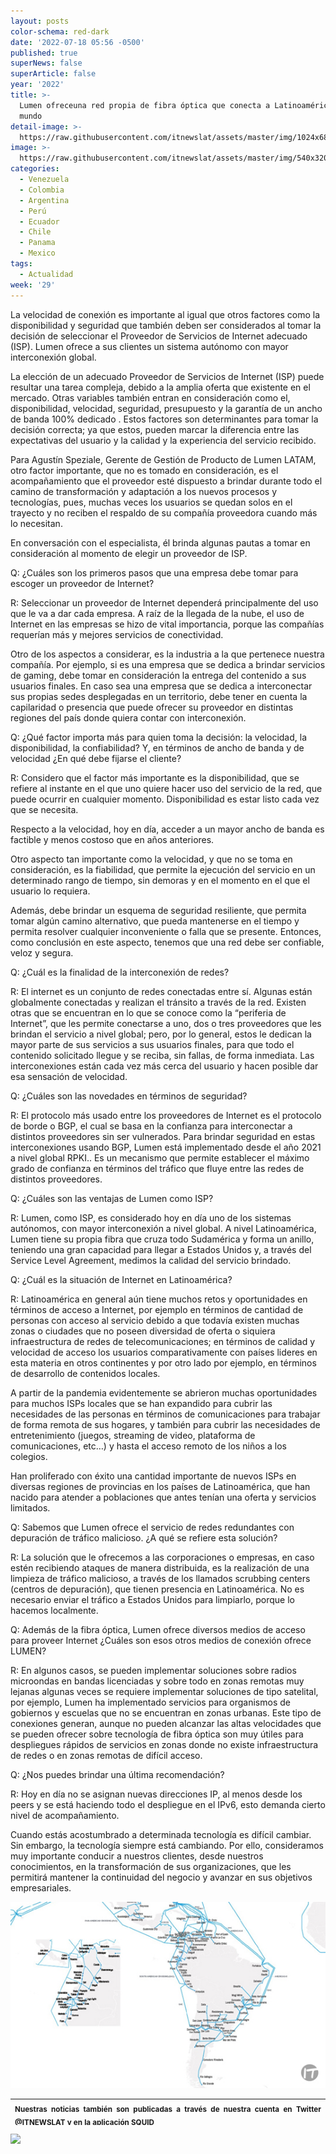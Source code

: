 ```yaml
---
layout: posts
color-schema: red-dark
date: '2022-07-18 05:56 -0500'
published: true
superNews: false
superArticle: false
year: '2022'
title: >-
  Lumen ofreceuna red propia de fibra óptica que conecta a Latinoamérica con el
  mundo 
detail-image: >-
  https://raw.githubusercontent.com/itnewslat/assets/master/img/1024x680/lumen-mapa-fo-g.jpg
image: >-
  https://raw.githubusercontent.com/itnewslat/assets/master/img/540x320/lumen-mapa-fo-p.jpg
categories:
  - Venezuela
  - Colombia
  - Argentina
  - Perú
  - Ecuador
  - Chile
  - Panama
  - Mexico
tags:
  - Actualidad
week: '29'
---
```

La velocidad de conexión es importante al igual que otros factores como la disponibilidad y seguridad que también deben ser considerados al tomar la decisión de seleccionar el Proveedor de Servicios de Internet adecuado (ISP).
Lumen ofrece a sus clientes un sistema autónomo con mayor interconexión global. 
 
La elección de un adecuado Proveedor de Servicios de Internet (ISP) puede resultar una tarea compleja, debido a la amplia oferta que existente en el mercado. Otras variables también entran en consideración como el, disponibilidad, velocidad, seguridad, presupuesto y la garantía de un ancho de banda 100% dedicado . Estos factores son determinantes para tomar la decisión correcta; ya que estos, pueden marcar la diferencia entre las expectativas del usuario y la calidad y la experiencia del servicio recibido. 

Para Agustín Speziale, Gerente de Gestión de Producto de Lumen LATAM, otro factor importante, que no es tomado en consideración, es el acompañamiento que el proveedor esté dispuesto a brindar durante todo el camino de transformación y adaptación a los nuevos procesos y tecnologías, pues, muchas veces los usuarios se quedan solos en el trayecto y no reciben el respaldo de su compañía proveedora cuando más lo necesitan. 

En conversación con el especialista, él brinda algunas pautas a tomar en consideración al momento de elegir un proveedor de ISP. 

Q: ¿Cuáles son los primeros pasos que una empresa debe tomar para escoger un proveedor de Internet?

R: Seleccionar un proveedor de Internet dependerá principalmente del uso que le va a dar cada empresa. A raíz de la llegada de la nube, el uso de Internet en las empresas se hizo de vital importancia, porque las compañías requerían más y mejores servicios de conectividad.

Otro de los aspectos a considerar, es la industria a la que pertenece nuestra compañía. Por ejemplo, si es una empresa que se dedica a brindar servicios de gaming, debe tomar en consideración la entrega del contenido a sus usuarios finales. En caso sea una empresa que se dedica a interconectar sus propias sedes desplegadas en un territorio, debe tener en cuenta la capilaridad o presencia que puede ofrecer su proveedor en distintas regiones del país donde quiera contar con interconexión. 

Q: ¿Qué factor importa más para quien toma la decisión: la velocidad, la disponibilidad, la confiabilidad? Y, en términos de ancho de banda y de velocidad ¿En qué debe fijarse el cliente? 

R: Considero que el factor más importante es la disponibilidad, que se refiere al instante en el que uno quiere hacer uso del servicio de la red, que puede ocurrir en cualquier momento. Disponibilidad es estar listo cada vez que se necesita.

Respecto a la velocidad, hoy en día, acceder a un mayor ancho de banda es factible y menos costoso que en años anteriores.

Otro aspecto tan importante como la velocidad, y que no se toma en consideración, es la fiabilidad, que permite la ejecución del servicio en un determinado rango de tiempo, sin demoras y en el momento en el que el usuario lo requiera.   

Además, debe brindar un esquema de seguridad resiliente, que permita tomar algún camino alternativo, que pueda mantenerse en el tiempo y permita resolver cualquier inconveniente o falla que se presente. Entonces, como conclusión en este aspecto, tenemos que una red debe ser confiable, veloz y segura. 

Q: ¿Cuál es la finalidad de la interconexión de redes? 

R: El internet es un conjunto de redes conectadas entre sí. Algunas están globalmente conectadas y realizan el tránsito a través de la red. Existen otras que se encuentran en lo que se conoce como la “periferia de Internet”, que les permite conectarse a uno, dos o tres proveedores que les brindan el servicio a nivel global; pero, por lo general, estos le dedican la mayor parte de sus servicios a sus usuarios finales, para que todo el contenido solicitado llegue y se reciba, sin fallas, de forma inmediata. Las interconexiones están cada vez más cerca del usuario y hacen posible dar esa sensación de velocidad. 

Q: ¿Cuáles son las novedades en términos de seguridad? 

R: El protocolo más usado entre los proveedores de Internet es el protocolo de borde o BGP, el cual se basa en la confianza para interconectar a distintos proveedores sin ser vulnerados. Para brindar seguridad en estas interconexiones usando BGP, Lumen está implementado desde el año 2021 a nivel global RPKI.. Es un mecanismo que permite establecer el máximo grado de confianza en términos del tráfico que fluye entre las redes de distintos proveedores. 

Q: ¿Cuáles son las ventajas de Lumen como ISP? 

R: Lumen, como ISP, es considerado hoy en día uno de los sistemas autónomos, con mayor interconexión a nivel global. A nivel Latinoamérica, Lumen tiene su propia fibra que cruza todo Sudamérica y forma un anillo, teniendo una gran capacidad para llegar a Estados Unidos y, a través del Service Level Agreement, medimos la calidad del servicio brindado. 

Q: ¿Cuál es la situación de Internet en Latinoamérica? 

R: Latinoamérica en general aún tiene muchos retos y oportunidades en términos de acceso a Internet, por ejemplo en términos de cantidad de personas con acceso al servicio debido a que todavía existen muchas zonas o ciudades que no poseen diversidad de oferta o siquiera infraestructura de redes de telecomunicaciones; en términos de calidad y velocidad de acceso los usuarios comparativamente con países lideres en esta materia en otros continentes y por otro lado por ejemplo, en términos de desarrollo de contenidos locales.

A partir de la pandemia evidentemente se abrieron muchas oportunidades para muchos ISPs locales que se han expandido para cubrir las necesidades de las personas en términos de comunicaciones para trabajar de forma remota de sus hogares, y también para cubrir las necesidades de entretenimiento (juegos, streaming de video, plataforma de comunicaciones, etc…) y hasta el acceso remoto de los niños a los colegios.

Han proliferado con éxito una cantidad importante de nuevos ISPs en diversas regiones de provincias en los países de Latinoamérica, que han nacido para atender a poblaciones que antes tenían una oferta y servicios limitados. 

Q: Sabemos que Lumen ofrece el servicio de redes redundantes con depuración de tráfico malicioso. ¿A qué se refiere esta solución? 

R: La solución que le ofrecemos a las corporaciones o empresas, en caso estén recibiendo ataques de manera distribuida, es la realización de una limpieza de tráfico malicioso, a través de los llamados scrubbing centers (centros de depuración), que tienen presencia en Latinoamérica. No es necesario enviar el tráfico a Estados Unidos para limpiarlo, porque lo hacemos localmente. 

Q: Además de la fibra óptica, Lumen ofrece diversos medios de acceso para proveer Internet ¿Cuáles son esos otros medios de conexión ofrece LUMEN? 

R: En algunos casos, se pueden implementar soluciones sobre radios microondas en bandas licenciadas y sobre todo en zonas remotas muy lejanas algunas veces se requiere implementar soluciones de tipo satelital, por ejemplo, Lumen ha implementado servicios para organismos de gobiernos y escuelas que no se encuentran en zonas urbanas. Este tipo de conexiones generan, aunque no pueden alcanzar las altas velocidades que se pueden ofrecer sobre tecnología de fibra óptica son muy útiles para despliegues rápidos de servicios en zonas donde no existe infraestructura de redes o en zonas remotas de difícil acceso. 

Q: ¿Nos puedes brindar una última recomendación? 

R: Hoy en día no se asignan nuevas direcciones IP, al menos desde los peers y se está haciendo todo el despliegue en el IPv6, esto demanda cierto nivel de acompañamiento.

Cuando estás acostumbrado a determinada tecnología es difícil cambiar. Sin embargo, la tecnología siempre está cambiando. Por ello, consideramos muy importante conducir a nuestros clientes, desde nuestros conocimientos, en la transformación de sus organizaciones, que les permitirá mantener la continuidad del negocio y avanzar en sus objetivos empresariales.

![](https://raw.githubusercontent.com/itnewslat/assets/master/img/540x320/lumen-mapa-fo-p.jpg)

<table style="height: 42px;" width="569">
<tbody>
<tr>
<td style="text-align: justify;"><sub><strong>Nuestras noticias también son publicadas a través de nuestra cuenta en Twitter <a href="https://twitter.com/itnewslat?lang=es">@ITNEWSLAT</a> y en la aplicación <a href="https://squidapp.co/en/">SQUID</a></strong></sub></td>
</tr>
</tbody>
</table>

<img src="https://tracker.metricool.com/c3po.jpg?hash=56f88a41e39ab42c063cc51676587a04"/>